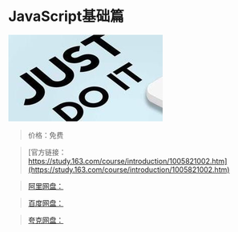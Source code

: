 # JavaScript基础篇

![img](../../../assets/study163/free/ba01765b-164b-434f-98b0-b5e2a880b1a9.jpg)

> 价格：免费

> [官方链接：https://study.163.com/course/introduction/1005821002.htm](https://study.163.com/course/introduction/1005821002.htm)

> [阿里网盘：]()

> [百度网盘：]()

> [夸克网盘：]()
